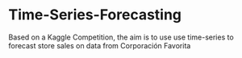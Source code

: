 # Time-Series-Forecasting
Based on a Kaggle Competition, the aim is to use use time-series to forecast store sales on data from Corporación Favorita
